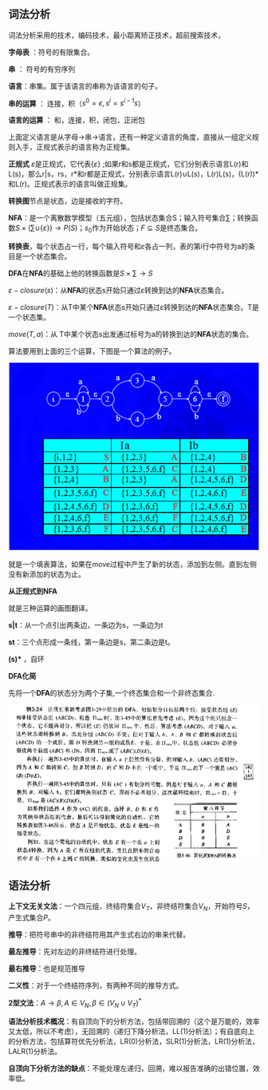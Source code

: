 ## 词法分析

词法分析采用的技术，编码技术，最小距离矫正技术，超前搜索技术，

**字母表** ：符号的有限集合。

**串** ： 符号的有穷序列

**语言**：串集。属于该语言的串称为该语言的句子。

**串的运算** ： 连接，积（$s^0 = \varepsilon , s^i = s^{i-1}s$）

**语言的运算** ： 和，连接，积，闭包，正闭包

上面定义语言是从字母$\rightarrow$串$\rightarrow$语言，还有一种定义语言的角度，直接从一组定义规则入手，正规式表示的语言称为正规集。

**正规式** $\varepsilon$是正规式，它代表{$\varepsilon$} ;如果r和s都是正规式，它们分别表示语言L(r)和L(s)，那么r|s，rs，r*和r都是正规式，分别表示语言L(r)$\cup$L(s)，L(r)L(s)，(L(r))\*和L(r)。正规式表示的语言叫做正规集。

**转换图**节点是状态，边是接收的字符。

**NFA**：是一个离散数学模型（五元组），包括状态集合S；输入符号集合$\sum$；转换函数$S\times (\sum \cup \{\varepsilon\}) \rightarrow P(S)$；$s_0$作为开始状态；$F\subseteq S$是终态集合。

**转换表**，每个状态占一行，每个输入符号和$\varepsilon$各占一列，表的第i行中符号为a的条目是一个状态集合。

**DFA**在**NFA**的基础上他的转换函数是$S\times \sum \rightarrow S$

$\varepsilon - closure(s)$：从**NFA**的状态s开始只通过$\varepsilon$转换到达的**NFA**状态集合。

$\varepsilon - closure(T)$：从T中某个**NFA**状态s开始只通过$\varepsilon$转换到达的**NFA**状态集合。T是一个状态集。

$move(T,a)$：从 T中某个状态s出发通过标号为a的转换到达的**NFA**状态的集合。

算法要用到上面的三个运算，下图是一个算法的例子。

![image-20201125193548854](./pic/image-20201125193548854.png)

就是一个填表算法，如果在$move$过程中产生了新的状态，添加到左侧。直到左侧没有新添加的状态为止。

**从正规式到NFA**

就是三种运算的画图翻译。

**s|t**：从一个点引出两条边，一条边为s，一条边为t

**st**：三个点形成一条线，第一条边是s，第二条边是t。

**(s)\*** ，自环



**DFA化简**

先将一个**DFA**的状态分为两个子集,一个终态集合和一个非终态集合.

![image-20201125201035639](./pic/image-20201125201035639.png)



## 语法分析

**上下文无关文法**：一个四元组，终结符集合$V_T$，非终结符集合$V_N$，开始符号$S$，产生式集合$P$。

**推导**：把符号串中的非终结符用其产生式右边的串来代替。

**最左推导**：先对左边的非终结符进行处理。

**最右推导**：也是规范推导

**二义性**：对于一个终结符序列，有两种不同的推导方式。

**2型文法**：$A\rightarrow \beta ,A \in V_N,\beta \in (V_N \cup V_T)^*$

**语法分析技术概况**：有自顶向下的分析方法，包括带回溯的（这个是万能的，效率又太低，所以不考虑），无回溯的（递归下降分析法，LL(1)分析法）；有自底向上的分析方法，包括算符优先分析法，LR(0)分析法，SLR(1)分析法，LR(1)分析法，LALR(1)分析法。

**自顶向下分析方法的缺点**：不能处理左递归，回溯，难以报告准确的出错位置，效率低。